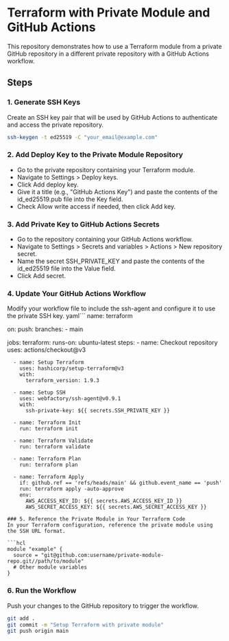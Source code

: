 # Terraform with Private Module and GitHub Actions

This repository demonstrates how to use a Terraform module from a private GitHub repository in a different private repository with a GitHub Actions workflow.

## Steps

### 1. Generate SSH Keys
Create an SSH key pair that will be used by GitHub Actions to authenticate and access the private repository.
```bash
ssh-keygen -t ed25519 -C "your_email@example.com"
```
### 2. Add Deploy Key to the Private Module Repository
  - Go to the private repository containing your Terraform module.
  - Navigate to Settings > Deploy keys.
  - Click Add deploy key.
  - Give it a title (e.g., "GitHub Actions Key") and paste the contents of the id_ed25519.pub file into the Key field.
  - Check Allow write access if needed, then click Add key.

### 3. Add Private Key to GitHub Actions Secrets
  - Go to the repository containing your GitHub Actions workflow.
  - Navigate to Settings > Secrets and variables > Actions > New repository secret.
  - Name the secret SSH_PRIVATE_KEY and paste the contents of the id_ed25519 file into the Value field.
  - Click Add secret.

### 4. Update Your GitHub Actions Workflow
Modify your workflow file to include the ssh-agent and configure it to use the private SSH key.
yaml```
name: terraform

on:
  push:
    branches:
      - main

jobs:
  terraform:
    runs-on: ubuntu-latest
    steps:
      - name: Checkout repository
        uses: actions/checkout@v3

      - name: Setup Terraform
        uses: hashicorp/setup-terraform@v3
        with:
          terraform_version: 1.9.3

      - name: Setup SSH
        uses: webfactory/ssh-agent@v0.9.1
        with:
          ssh-private-key: ${{ secrets.SSH_PRIVATE_KEY }}

      - name: Terraform Init
        run: terraform init

      - name: Terraform Validate
        run: terraform validate

      - name: Terraform Plan
        run: terraform plan

      - name: Terraform Apply
        if: github.ref == 'refs/heads/main' && github.event_name == 'push'
        run: terraform apply -auto-approve
        env:
          AWS_ACCESS_KEY_ID: ${{ secrets.AWS_ACCESS_KEY_ID }}
          AWS_SECRET_ACCESS_KEY: ${{ secrets.AWS_SECRET_ACCESS_KEY }}
```
### 5. Reference the Private Module in Your Terraform Code
In your Terraform configuration, reference the private module using the SSH URL format.

```hcl
module "example" {
  source = "git@github.com:username/private-module-repo.git//path/to/module"
  # Other module variables
}
```

### 6. Run the Workflow
Push your changes to the GitHub repository to trigger the workflow.

```bash
git add .
git commit -m "Setup Terraform with private module"
git push origin main
```
